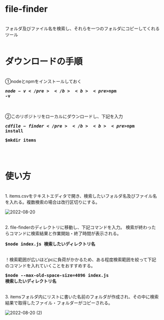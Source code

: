 # file-finder
<br>フォルダ及びファイル名を検索し、それらを一つのフォルダにコピーしてくれるツール
<br><br>
# ダウンロードの手順
<br>①nodeとnpmをインストールしておく

<b><pre>$node -v</pre></b>
<b><pre>$npm -v</pre></b>

<br><br>②このリポジトリをローカルにダウンロードし、下記を入力

<b><pre>$cd file-finder</pre></b>
<b><pre>$npm install</pre></b>
<b><pre>$mkdir items</pre></b>
<br><br>
# 使い方
<br>1. items.csvをテキストエディタで開き、検索したいフォルダ名及びファイル名を入れる。複数検索の場合は改行区切りにする。

![2022-08-20](https://user-images.githubusercontent.com/97781019/185735692-7bac5713-1ce4-4a36-9e2c-866b389171fa.jpg)

<br>2. file-finderのディレクトリに移動し、下記コマンドを入力。 検索が終わったらコマンドに検索結果と作業開始・終了時間が表示される。

<b><pre>$node index.js 検索したいディレクトリ名</pre></b>

<br>！検索範囲が広いほどpcに負荷がかかるため、ある程度検索範囲を絞って下記のコマンドを入れていくことをおすすめする。

<b><pre>$node --max-old-space-size=4096 index.js 検索したいディレクトリ名</pre></b>

<br>3. itemsフォルダ内にリストに書いた名前のフォルダが作成され、その中に検索結果で取得したファイル・フォルダーがコピーされる。

![2022-08-20 (2)](https://user-images.githubusercontent.com/97781019/185736648-dbeb5b59-664a-4f8b-8970-21b204c5e7be.jpg)

